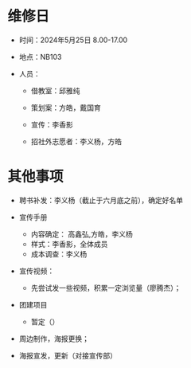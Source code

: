 # 维修日

* 时间：2024年5月25日  8.00-17.00

* 地点：NB103

* 人员：

  * 借教室：邱雅纯

  * 策划案：方皓，戴国育

  * 宣传：李香影

  * 招社外志愿者：李义杨，方皓

# 其他事项

* 聘书补发：李义杨（截止于六月底之前），确定好名单
* 宣传手册
  * 内容确定： 高鑫弘,方皓，李义杨
  * 样式：李香影，全体成员
  * 成本调查：李义杨

* 宣传视频：
  * 先尝试发一些视频，积累一定浏览量（廖腾杰）；

* 团建项目
  * 暂定（）

* 周边制作，海报更换；
* 海报宣发，更新（对接宣传部）
